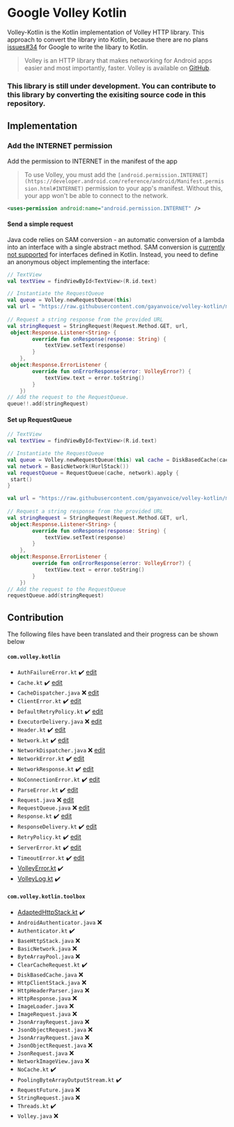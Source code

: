 # Google Volley Kotlin
Volley-Kotlin is the Kotlin implementation of Volley HTTP library. This approach to convert the library into Kotlin, because there are no plans [issues#34](https://github.com/google/volley/issues/34) for Google to write the libary to Kotlin.

>Volley is an HTTP library that makes networking for Android apps easier and most importantly, faster. Volley is available on [GitHub](https://github.com/google/volley).

### This library is still under development. You can contribute to this library by converting the exisiting source code in this repository.

##  Implementation
### Add the INTERNET permission
Add the permission to INTERNET in the manifest of the app
>To use Volley, you must add the `[android.permission.INTERNET](https://developer.android.com/reference/android/Manifest.permission.html#INTERNET)` permission to your app's manifest. Without this, your app won't be able to connect to the network.

```XML
<uses-permission android:name="android.permission.INTERNET" />
```
#### Send a simple request
Java code relies on SAM conversion - an automatic conversion of a lambda into an interface with a single abstract method. SAM conversion is [currently not supported](https://youtrack.jetbrains.com/issue/KT-7770) for interfaces defined in Kotlin. Instead, you need to define an anonymous object implementing the interface:
```Kotlin
// TextView
val textView = findViewById<TextView>(R.id.text)

// Instantiate the RequestQueue
val queue = Volley.newRequestQueue(this)  
val url = "https://raw.githubusercontent.com/gayanvoice/volley-kotlin/master/data/sample.txt" 
 
// Request a string response from the provided URL
val stringRequest = StringRequest(Request.Method.GET, url,  
 object:Response.Listener<String> {  
        override fun onResponse(response: String) {  
            textView.setText(response)  
        }  
    },  
 object:Response.ErrorListener {  
        override fun onErrorResponse(error: VolleyError?) {  
            textView.text = error.toString()  
        }  
    })
// Add the request to the RequestQueue.  
queue!!.add(stringRequest)
```
#### Set up RequestQueue
```Kotlin
// TextView
val textView = findViewById<TextView>(R.id.text)

// Instantiate the RequestQueue
val queue = Volley.newRequestQueue(this) val cache = DiskBasedCache(cacheDir, 1024 * 1024) // 1MB cap  
val network = BasicNetwork(HurlStack())  
val requestQueue = RequestQueue(cache, network).apply {  
 start()
}

val url = "https://raw.githubusercontent.com/gayanvoice/volley-kotlin/master/data/sample.txt" 
 
// Request a string response from the provided URL
val stringRequest = StringRequest(Request.Method.GET, url,  
 object:Response.Listener<String> {  
        override fun onResponse(response: String) {  
            textView.setText(response)  
        }  
    },  
 object:Response.ErrorListener {  
        override fun onErrorResponse(error: VolleyError?) {  
            textView.text = error.toString()  
        }  
    })
// Add the request to the RequestQueue
requestQueue.add(stringRequest)
```
## Contribution

The following files have been translated and their progress can be shown below

#### `com.volley.kotlin`
 - `AuthFailureError.kt` ✔️ [edit](https://github.com/gayanvoice/volley-kotlin/blob/master/library/src/main/java/com/volley/kotlin/AuthFailureError.kt)
 - `Cache.kt` ✔️ [edit](https://github.com/gayanvoice/volley-kotlin/blob/master/library/src/main/java/com/volley/kotlin/Cache.kt)
 - `CacheDispatcher.java` ❌ [edit](https://github.com/gayanvoice/volley-kotlin/blob/master/library/src/main/java/com/volley/kotlin/CacheDispatcher.java)
 - `ClientError.kt` ✔️ [edit](https://github.com/gayanvoice/volley-kotlin/blob/master/library/src/main/java/com/volley/kotlin/ClientError.kt)
 - `DefaultRetryPolicy.kt` ✔️ [edit](https://github.com/gayanvoice/volley-kotlin/blob/master/library/src/main/java/com/volley/kotlin/DefaultRetryPolicy.kt)
 - `ExecutorDelivery.java` ❌ [edit](https://github.com/gayanvoice/volley-kotlin/blob/master/library/src/main/java/com/volley/kotlin/ExecutorDelivery.java)
 - `Header.kt` ✔️ [edit](https://github.com/gayanvoice/volley-kotlin/blob/master/library/src/main/java/com/volley/kotlin/Header.kt)
 - `Network.kt` ✔️ [edit](https://github.com/gayanvoice/volley-kotlin/blob/master/library/src/main/java/com/volley/kotlin/Network.java)
 - `NetworkDispatcher.java` ❌ [edit](https://github.com/gayanvoice/volley-kotlin/blob/master/library/src/main/java/com/volley/kotlin/NetworkDispatcher.java)
 - `NetworkError.kt` ✔️ [edit](https://github.com/gayanvoice/volley-kotlin/blob/master/library/src/main/java/com/volley/kotlin/NetworkError.kt)
 - `NetworkResponse.kt` ✔️ [edit](https://github.com/gayanvoice/volley-kotlin/blob/master/library/src/main/java/com/volley/kotlin/NetworkResponse.kt)
 - `NoConnectionError.kt` ✔️ [edit](https://github.com/gayanvoice/volley-kotlin/blob/master/library/src/main/java/com/volley/kotlin/NoConnectionError.kt)
 - `ParseError.kt` ✔️ [edit](https://github.com/gayanvoice/volley-kotlin/blob/master/library/src/main/java/com/volley/kotlin/ParseError.kt)
 - `Request.java` ❌ [edit](https://github.com/gayanvoice/volley-kotlin/blob/master/library/src/main/java/com/volley/kotlin/Request.java)
 - `RequestQueue.java` ❌ [edit](https://github.com/gayanvoice/volley-kotlin/blob/master/library/src/main/java/com/volley/kotlin/RequestQueue.java)
 - `Response.kt` ✔️ [edit](https://github.com/gayanvoice/volley-kotlin/blob/master/library/src/main/java/com/volley/kotlin/Response.kt)
 - `ResponseDelivery.kt` ✔️ [edit](https://github.com/gayanvoice/volley-kotlin/blob/master/library/src/main/java/com/volley/kotlin/ResponseDelivery.kt)
 - `RetryPolicy.kt` ✔️ [edit](https://github.com/gayanvoice/volley-kotlin/blob/master/library/src/main/java/com/volley/kotlin/RetryPolicy.kt)
 - `ServerError.kt` ✔️ [edit](https://github.com/gayanvoice/volley-kotlin/blob/master/library/src/main/java/com/volley/kotlin/ServerError.kt)
 - `TimeoutError.kt` ✔️ [edit](https://github.com/gayanvoice/volley-kotlin/blob/master/library/src/main/java/com/volley/kotlin/TimeoutError.kt)
 - [VolleyError.kt](https://github.com/gayanvoice/volley-kotlin/blob/master/library/src/main/java/com/volley/kotlin/VolleyError.kt) ✔️
 - [VolleyLog,kt](https://github.com/gayanvoice/volley-kotlin/blob/master/library/src/main/java/com/volley/kotlin/VolleyLog.kt) ✔️
#### `com.volley.kotlin.toolbox`
 - [AdaptedHttpStack.kt](https://github.com/gayanvoice/volley-kotlin/blob/master/library/src/main/java/com/volley/kotlin/toolbox/AdaptedHttpStack.kt) ✔️
 - `AndroidAuthenticator.java` ❌
 - `Authenticator.kt` ✔️
 - `BaseHttpStack.java` ❌
 - `BasicNetwork.java` ❌
 - `ByteArrayPool.java` ❌
 - `ClearCacheRequest.kt` ✔️
 - `DiskBasedCache.java` ❌
 - `HttpClientStack.java` ❌
 - `HttpHeaderParser.java` ❌
 - `HttpResponse.java` ❌
 - `ImageLoader.java` ❌
 - `ImageRequest.java` ❌
 - `JsonArrayRequest.java` ❌
 - `JsonObjectRequest.java` ❌
 - `JsonArrayRequest.java` ❌
 - `JsonObjectRequest.java` ❌
 - `JsonRequest.java` ❌
 - `NetworkImageView.java` ❌
 - `NoCache.kt` ✔️
 - `PoolingByteArrayOutputStream.kt` ✔️
 - `RequestFuture.java` ❌
 - `StringRequest.java` ❌
 - `Threads.kt` ✔️
 - `Volley.java` ❌
 
 
